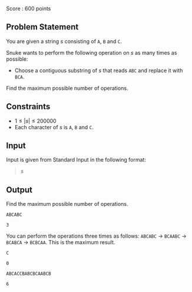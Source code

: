 Score : $600$ points

## Problem Statement

You are given a string $s$ consisting of `A`, `B` and `C`.

Snuke wants to perform the following operation on $s$ as many times as possible:

- Choose a contiguous substring of $s$ that reads `ABC` and replace it with `BCA`.

Find the maximum possible number of operations.

## Constraints

- $1 \leq |s| \leq 200000$
- Each character of $s$ is `A`, `B` and `C`.

## Input

Input is given from Standard Input in the following format:

> $s$

## Output

Find the maximum possible number of operations.

```input1
ABCABC
```

```output1
3
```

You can perform the operations three times as follows: `ABCABC` → `BCAABC` → `BCABCA` → `BCBCAA`. This is the maximum result.

```input2
C
```

```output2
0
```

```input3
ABCACCBABCBCAABCB
```

```output3
6
```